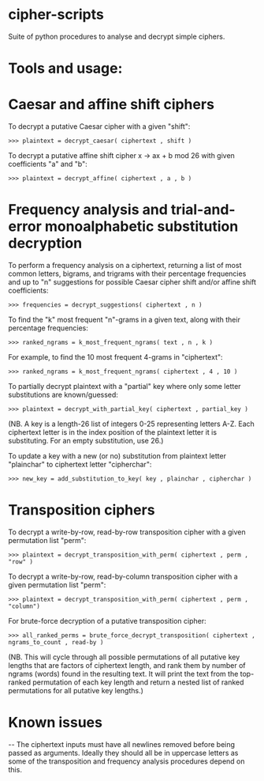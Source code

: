 # cipher-scripts
Suite of python procedures to analyse and decrypt simple ciphers.


# Tools and usage:

# Caesar and affine shift ciphers

To decrypt a putative Caesar cipher with a given "shift":

`>>> plaintext = decrypt_caesar( ciphertext , shift )`

To decrypt a putative affine shift cipher x -> ax + b mod 26 with given coefficients "a" and "b":

`>>> plaintext = decrypt_affine( ciphertext , a , b )`

# Frequency analysis and trial-and-error monoalphabetic substitution decryption

To perform a frequency analysis on a ciphertext, returning a list of most common letters, bigrams, and trigrams with their percentage frequencies and up to "n" suggestions for possible Caesar cipher shift and/or affine shift coefficients:

`>>> frequencies = decrypt_suggestions( ciphertext , n )`

To find the "k" most frequent "n"-grams in a given text, along with their percentage frequencies:

`>>> ranked_ngrams = k_most_frequent_ngrams( text , n , k )`

For example, to find the 10 most frequent 4-grams in "ciphertext":

`>>> ranked_ngrams = k_most_frequent_ngrams( ciphertext , 4 , 10 )`

To partially decrypt plaintext with a "partial" key where only some letter substitutions are known/guessed:

`>>> plaintext = decrypt_with_partial_key( ciphertext , partial_key )`

(NB. A key is a length-26 list of integers 0-25 representing letters A-Z. Each ciphertext letter is in the index position of the plaintext letter it is substituting. For an empty substitution, use 26.)

To update a key with a new (or no) substitution from plaintext letter "plainchar" to ciphertext letter "cipherchar":

`>>> new_key = add_substitution_to_key( key , plainchar , cipherchar )`

# Transposition ciphers

To decrypt a write-by-row, read-by-row transposition cipher with a given permutation list "perm":

`>>> plaintext = decrypt_transposition_with_perm( ciphertext , perm , "row" )`

To decrypt a write-by-row, read-by-column transposition cipher with a given permutation list "perm":

`>>> plaintext = decrypt_transposition_with_perm( ciphertext , perm , "column")`

For brute-force decryption of a putative transposition cipher:

`>>> all_ranked_perms = brute_force_decrypt_transposition( ciphertext , ngrams_to_count , read-by )`

(NB. This will cycle through all possible permutations of all putative key lengths that are factors of ciphertext length, and rank them by number of ngrams (words) found in the resulting text. It will print the text from the top-ranked permutation of each key length and return a nested list of ranked permutations for all putative key lengths.)

# Known issues

-- The ciphertext inputs must have all newlines removed before being passed as arguments. Ideally they should all be in uppercase letters as some of the transposition and frequency analysis procedures depend on this.

